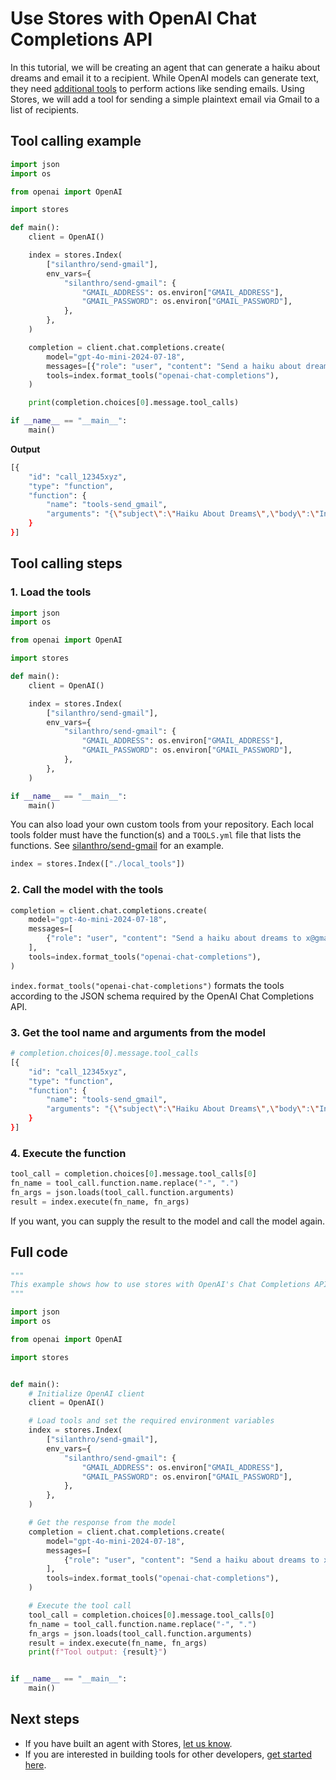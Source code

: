 # Use Stores with OpenAI Chat Completions API

In this tutorial, we will be creating an agent that can generate a haiku about dreams and email it to a recipient. While OpenAI models can generate text, they need [additional tools](https://platform.openai.com/docs/guides/function-calling?api-mode=chat) to perform actions like sending emails. Using Stores, we will add a tool for sending a simple plaintext email via Gmail to a list of recipients.

## Tool calling example

```python
import json
import os

from openai import OpenAI

import stores

def main():
    client = OpenAI()

    index = stores.Index(
        ["silanthro/send-gmail"],
        env_vars={
            "silanthro/send-gmail": {
                "GMAIL_ADDRESS": os.environ["GMAIL_ADDRESS"],
                "GMAIL_PASSWORD": os.environ["GMAIL_PASSWORD"],
            },
        },
    )

    completion = client.chat.completions.create(
        model="gpt-4o-mini-2024-07-18",
        messages=[{"role": "user", "content": "Send a haiku about dreams to x@gmail.com"}],
        tools=index.format_tools("openai-chat-completions"),
    )

    print(completion.choices[0].message.tool_calls)

if __name__ == "__main__":
    main()
```

**Output**

```bash
[{
    "id": "call_12345xyz",
    "type": "function",
    "function": {
        "name": "tools-send_gmail",
        "arguments": "{\"subject\":\"Haiku About Dreams\",\"body\":\"In the quiet night,\\nWhispers of dreams take their flight,\\nStars guide the heart\'s hope.\",\"recipients\":[\"x@gmail.com\"]}"
    }
}]
```

## Tool calling steps

### 1. Load the tools

```python
import json
import os

from openai import OpenAI

import stores

def main():
    client = OpenAI()

    index = stores.Index(
        ["silanthro/send-gmail"],
        env_vars={
            "silanthro/send-gmail": {
                "GMAIL_ADDRESS": os.environ["GMAIL_ADDRESS"],
                "GMAIL_PASSWORD": os.environ["GMAIL_PASSWORD"],
            },
        },
    )

if __name__ == "__main__":
    main()
```

You can also load your own custom tools from your repository. Each local tools folder must have the function(s) and a `TOOLS.yml` file that lists the functions. See [silanthro/send-gmail](https://github.com/silanthro/send-gmail) for an example.

```python
index = stores.Index(["./local_tools"])
```

### 2. Call the model with the tools

```python
completion = client.chat.completions.create(
    model="gpt-4o-mini-2024-07-18",
    messages=[
        {"role": "user", "content": "Send a haiku about dreams to x@gmail.com"}
    ],
    tools=index.format_tools("openai-chat-completions"),
)
```

`index.format_tools("openai-chat-completions")` formats the tools according to the JSON schema required by the OpenAI Chat Completions API.

### 3. Get the tool name and arguments from the model

```bash
# completion.choices[0].message.tool_calls
[{
    "id": "call_12345xyz",
    "type": "function",
    "function": {
        "name": "tools-send_gmail",
        "arguments": "{\"subject\":\"Haiku About Dreams\",\"body\":\"In the quiet night,\\nWhispers of dreams take their flight,\\nStars guide the heart\'s hope.\",\"recipients\":[\"x@gmail.com\"]}"
    }
}]
```

### 4. Execute the function

```python
tool_call = completion.choices[0].message.tool_calls[0]
fn_name = tool_call.function.name.replace("-", ".")
fn_args = json.loads(tool_call.function.arguments)
result = index.execute(fn_name, fn_args)
```

If you want, you can supply the result to the model and call the model again.

## Full code

```python
"""
This example shows how to use stores with OpenAI's Chat Completions API.
"""

import json
import os

from openai import OpenAI

import stores


def main():
    # Initialize OpenAI client
    client = OpenAI()

    # Load tools and set the required environment variables
    index = stores.Index(
        ["silanthro/send-gmail"],
        env_vars={
            "silanthro/send-gmail": {
                "GMAIL_ADDRESS": os.environ["GMAIL_ADDRESS"],
                "GMAIL_PASSWORD": os.environ["GMAIL_PASSWORD"],
            },
        },
    )

    # Get the response from the model
    completion = client.chat.completions.create(
        model="gpt-4o-mini-2024-07-18",
        messages=[
            {"role": "user", "content": "Send a haiku about dreams to x@gmail.com"}
        ],
        tools=index.format_tools("openai-chat-completions"),
    )

    # Execute the tool call
    tool_call = completion.choices[0].message.tool_calls[0]
    fn_name = tool_call.function.name.replace("-", ".")
    fn_args = json.loads(tool_call.function.arguments)
    result = index.execute(fn_name, fn_args)
    print(f"Tool output: {result}")


if __name__ == "__main__":
    main()

```

## Next steps

- If you have built an agent with Stores, [let us know](http://twitter.com/alfred_lua).
- If you are interested in building tools for other developers, [get started here](/contribute).
